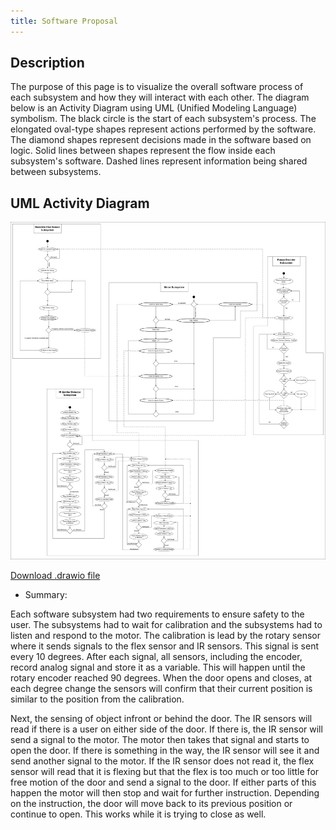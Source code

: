```yaml
---
title: Software Proposal
---
```


## Description

The purpose of this page is to visualize the overall software process of each subsystem and how they will interact with each other. The diagram below is an Activity Diagram using UML (Unified Modeling Language) symbolism. The black circle is the start of each subsystem's process. The elongated oval-type shapes represent actions performed by the software. The diamond shapes represent decisions made in the software based on logic. Solid lines between shapes represent the flow inside each subsystem's software. Dashed lines represent information being shared between subsystems.

## UML Activity Diagram

![SoftwareProposalActivityDiagram](image/Team103SoftwareProposal.drawio%20(1).png)


[Download .drawio file](Documents/Private-Use%20Door%20Automation%20Software%20Actvity%20Diagram.drawio)


* Summary:

Each software subsystem had two requirements to ensure safety to the user. The subsystems had to wait for calibration and the subsystems had to listen and respond to the motor. The calibration is lead by the rotary sensor where it sends signals to the flex sensor and IR sensors. This signal is sent every 10 degrees. After each signal, all sensors, including the encoder, record analog signal and store it as a variable. This will happen until the rotary encoder reached 90 degrees. When the door opens and closes, at each degree change the sensors will confirm that their current position is similar to the position from the calibration. 

Next, the sensing of object infront or behind the door. The IR sensors will read if there is a user on either side of the door. If there is, the IR sensor will send a signal to the motor. The motor then takes that signal and starts to open the door. If there is something in the way, the IR sensor will see it and send another signal to the motor. If the IR sensor does not read it, the flex sensor will read that it is flexing but that the flex is too much or too little for free motion of the door and send a signal to the door. If either parts of this happen the motor will then stop and wait for further instruction. Depending on the instruction, the door will move back to its previous position or continue to open. This works while it is trying to close as well. 
